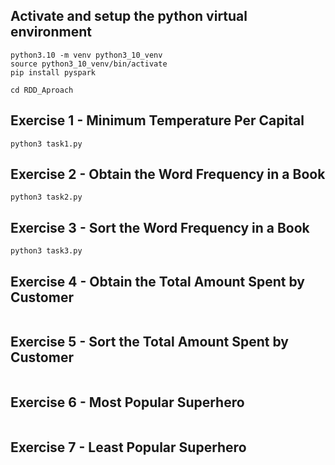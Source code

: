 ## Activate and setup the python virtual environment
```
python3.10 -m venv python3_10_venv
source python3_10_venv/bin/activate
pip install pyspark

cd RDD_Aproach
```

## Exercise 1 - Minimum Temperature Per Capital
```
python3 task1.py
```

## Exercise 2 - Obtain the Word Frequency in a Book
```
python3 task2.py
```

## Exercise 3 - Sort the Word Frequency in a Book
```
python3 task3.py
```

## Exercise 4 - Obtain the Total Amount Spent by Customer
```

```

## Exercise 5 - Sort the Total Amount Spent by Customer
```

```

## Exercise 6 - Most Popular Superhero
```

```

## Exercise 7 - Least Popular Superhero
```

```